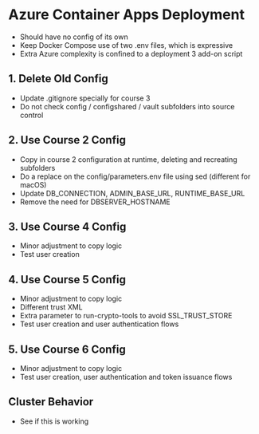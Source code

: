 # Azure Container Apps Deployment

- Should have no config of its own
- Keep Docker Compose use of two .env files, which is expressive
- Extra Azure complexity is confined to a deployment 3 add-on script

## 1. Delete Old Config

- Update .gitignore specially for course 3
- Do not check config / configshared / vault subfolders into source control

## 2. Use Course 2 Config

- Copy in course 2 configuration at runtime, deleting and recreating subfolders
- Do a replace on the config/parameters.env file using sed (different for macOS)
- Update DB_CONNECTION, ADMIN_BASE_URL, RUNTIME_BASE_URL
- Remove the need for DBSERVER_HOSTNAME

## 3. Use Course 4 Config

- Minor adjustment to copy logic
- Test user creation

## 4. Use Course 5 Config

- Minor adjustment to copy logic
- Different trust XML
- Extra parameter to run-crypto-tools to avoid SSL_TRUST_STORE
- Test user creation and user authentication flows

## 5. Use Course 6 Config

- Minor adjustment to copy logic
- Test user creation, user authentication and token issuance flows

## Cluster Behavior

- See if this is working
